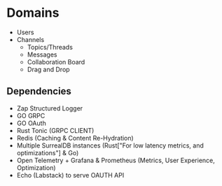 # Domains
- Users
- Channels
    - Topics/Threads
    - Messages
    - Collaboration Board
    - Drag and Drop


## Dependencies

- Zap Structured Logger
- GO GRPC
- GO OAuth
- Rust Tonic (GRPC CLIENT)
- Redis (Caching & Content Re-Hydration)
- Multiple SurrealDB instances (Rust["For low latency metrics, and optimizations"] & Go)
- Open Telemetry + Grafana & Prometheus (Metrics, User Experience, Optimization)
- Echo (Labstack) to serve OAUTH API